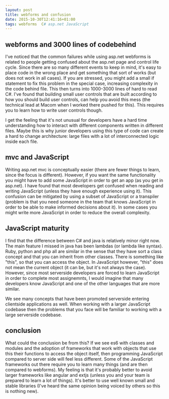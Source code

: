```yaml
---
layout: post
title: webforms and confusion
date: 2015-10-30T12:41:16+01:00
tags: webforms  C# asp.net JavaScript
---
```

## webforms and 3000 lines of codebehind

I've noticed that the common failures while using asp.net webforms is related to people getting confused about the asp.net page and control life cycle. Since there are so many different events to keep in mind, it's easy to place code in the wrong place and get something that sort of works (but does not work in all cases). If you are stressed, you might add a small if statement to fix this problem in the special case, increasing complexity in the code behind file. This then turns into 1000-3000 lines of hard to read  C#. I've found that building small user controls that are built according to how you should build user controls, can help you avoid this mess (the technical lead at Macom when I worked there pushed for this). This requires you to learn how to write user controls though.

I get the feeling that it's not unusual for developers have a hard time understanding how to interact with different components written in different files. Maybe this is why junior developers using this type of code can create a hard to change architecture: large files with a lot of interconnected logic inside each file.

## mvc and JavaScript

Writing asp.net mvc is conceptually easier (there are fewer things to learn, since the focus is different). However, if you want the same functionality you might have to add some JavaScript in order to get an app (as you get in asp.net). I have found that most developers get confused when reading and writing JavaScript (unless they have enough experience using it). This confusion can be mitigated by using a subset of JavaScript or a transpiler (problem is that you need someone in the team that knows JavaScript in order to be able to make informed decisions about it). In some cases you might write more JavaScript in order to reduce the overall complexity.

## JavaScript maturity

I find that the difference between  C# and java is relatively minor right now. The main feature I missed in java has been lambdas (or lambda like syntax). Ruby, python and php all are similar in the sense that they have sort a class concept and that you can inherit from other classes. There is something like "this", so that you can access the object. In JavaScript however, "this" does not mean the current object (it can be, but it's not always the case). However, since most serverside developers are forced to learn JavaScript in order to complete most assignemnts, I would imagine that many developers know JavaScript and one of the other languages that are more similar.

We see many concepts that have been promoted serverside entering clientside applications as well. When working with a larger JavaScript codebase then the problems that you face will be familiar to working with a large serverside codebase.

## conclusion

What could the conclusion be from this? If we see es6 with classes and modules and the adoption of frameworks that work with objects that use this their functions to access the object itself, then programming JavaScript compared to server side will feel less different. Some of the JavaScript frameworks out there require you to learn many things (and are then compared to webforms). My feeling is that it's probably better to avoid larger frameworks like angular and extjs (unless you and your team is prepared to learn a lot of things). It's better to use well known small and stable libraries (I've heard the same opinion being voiced by others so this is nothing new).

